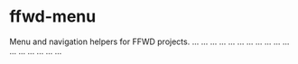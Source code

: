 ffwd-menu
=========

Menu and navigation helpers for FFWD projects.
...
...
...
...
...
...
...
...
...
...
...
...
...
...
...
...
...
